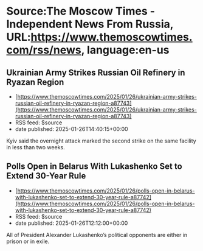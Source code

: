 # Source:The Moscow Times - Independent News From Russia, URL:https://www.themoscowtimes.com/rss/news, language:en-us

## Ukrainian Army Strikes Russian Oil Refinery in Ryazan Region
 - [https://www.themoscowtimes.com/2025/01/26/ukrainian-army-strikes-russian-oil-refinery-in-ryazan-region-a87743](https://www.themoscowtimes.com/2025/01/26/ukrainian-army-strikes-russian-oil-refinery-in-ryazan-region-a87743)
 - RSS feed: $source
 - date published: 2025-01-26T14:40:15+00:00

Kyiv said the overnight attack marked the second strike on the same facility in less than two weeks.

## Polls Open in Belarus With Lukashenko Set to Extend 30-Year Rule
 - [https://www.themoscowtimes.com/2025/01/26/polls-open-in-belarus-with-lukashenko-set-to-extend-30-year-rule-a87742](https://www.themoscowtimes.com/2025/01/26/polls-open-in-belarus-with-lukashenko-set-to-extend-30-year-rule-a87742)
 - RSS feed: $source
 - date published: 2025-01-26T12:12:00+00:00

All of President Alexander Lukashenko’s political opponents are either in prison or in exile.

